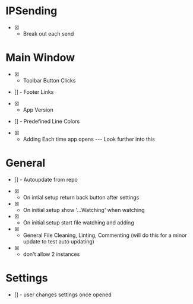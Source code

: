 # IPSending

-   [x] -   Break out each send

# Main Window

-   [x] -   Toolbar Button Clicks
-   [] - Footer Links
-   [x] -   App Version
-   [] - Predefined Line Colors
-   [x] -   Adding Each time app opens --- Look further into this

# General

-   [] - Autoupdate from repo
-   [x] -   On intial setup return back button after settings
-   [x] -   On initial setup show '...Watching' when watching
-   [x] -   On initial setup start file watching and adding
-   [x] -   General File Cleaning, Linting, Commenting (will do this for a minor update to test auto updating)
-   [x] -   don't allow 2 instances

# Settings

-   [] - user changes settings once opened
